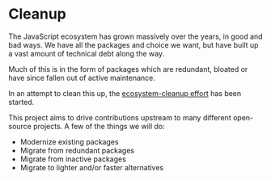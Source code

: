 # Cleanup

The JavaScript ecosystem has grown massively over the years, in good and bad
ways. We have all the packages and choice we want, but have built up a vast
amount of technical debt along the way.

Much of this is in the form of packages which are redundant, bloated or have
since fallen out of active maintenance.

In an attempt to clean this up, the
[ecosystem-cleanup effort](https://github.com/43081j/ecosystem-cleanup) has
been started.

This project aims to drive contributions upstream to many different open-source
projects. A few of the things we will do:

- Modernize existing packages
- Migrate from redundant packages
- Migrate from inactive packages
- Migrate to lighter and/or faster alternatives
